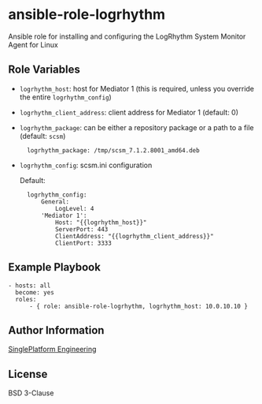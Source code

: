 
ansible-role-logrhythm
=========

Ansible role for installing and configuring the LogRhythm System Monitor Agent for Linux

Role Variables
--------------

- `logrhythm_host`: host for Mediator 1 (this is required, unless you override the entire `logrhythm_config`)

- `logrhythm_client_address`: client address for Mediator 1 (default: 0)

- `logrhythm_package`: can be either a repository package or a path to a file (default: `scsm`)

        logrhythm_package: /tmp/scsm_7.1.2.8001_amd64.deb

- `logrhythm_config`: scsm.ini configuration

    Default:
    
        logrhythm_config:
            General:
                LogLevel: 4
            'Mediator 1':
                Host: "{{logrhythm_host}}"
                ServerPort: 443
                ClientAddress: "{{logrhythm_client_address}}"
                ClientPort: 3333

Example Playbook
----------------

    - hosts: all
      become: yes
      roles:
          - { role: ansible-role-logrhythm, logrhythm_host: 10.0.10.10 }

Author Information
------------------

[SinglePlatform Engineering](http://engineering.singleplatform.com/)

License
-------

BSD 3-Clause
